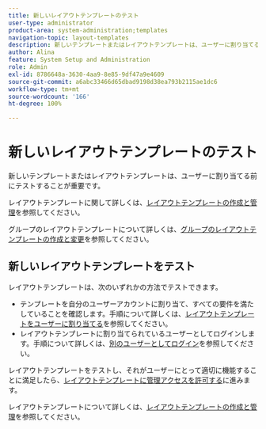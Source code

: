 ```yaml
---
title: 新しいレイアウトテンプレートのテスト
user-type: administrator
product-area: system-administration;templates
navigation-topic: layout-templates
description: 新しいテンプレートまたはレイアウトテンプレートは、ユーザーに割り当てる前にテストすることが重要です。
author: Alina
feature: System Setup and Administration
role: Admin
exl-id: 8786648a-3630-4aa9-8e85-9df47a9e4609
source-git-commit: a6abc33466d65dbad9198d38ea793b2115ae1dc6
workflow-type: tm+mt
source-wordcount: '166'
ht-degree: 100%

---
```


# 新しいレイアウトテンプレートのテスト

新しいテンプレートまたはレイアウトテンプレートは、ユーザーに割り当てる前にテストすることが重要です。

レイアウトテンプレートに関して詳しくは、[レイアウトテンプレートの作成と管理](../../../administration-and-setup/customize-workfront/use-layout-templates/create-and-manage-layout-templates.md)を参照してください。

グループのレイアウトテンプレートについて詳しくは、[グループのレイアウトテンプレートの作成と変更](../../../administration-and-setup/manage-groups/work-with-group-objects/create-and-modify-a-groups-layout-templates.md)を参照してください。

## 新しいレイアウトテンプレートをテスト

レイアウトテンプレートは、次のいずれかの方法でテストできます。

* テンプレートを自分のユーザーアカウントに割り当て、すべての要件を満たしていることを確認します。手順について詳しくは、[レイアウトテンプレートをユーザーに割り当てる](../../../administration-and-setup/customize-workfront/use-layout-templates/assign-users-to-layout-template.md#assign)を参照してください。
* レイアウトテンプレートに割り当てられているユーザーとしてログインします。手順について詳しくは、[別のユーザーとしてログイン](../../../administration-and-setup/add-users/create-and-manage-users/log-in-as-another-user.md)を参照してください。

レイアウトテンプレートをテストし、それがユーザーにとって適切に機能することに満足したら、[レイアウトテンプレートに管理アクセスを許可する](../../../administration-and-setup/customize-workfront/use-layout-templates/grant-admin-access-layout-template.md)に進みます。

レイアウトテンプレートについて詳しくは、[レイアウトテンプレートの作成と管理](../../../administration-and-setup/customize-workfront/use-layout-templates/create-and-manage-layout-templates.md)を参照してください。
